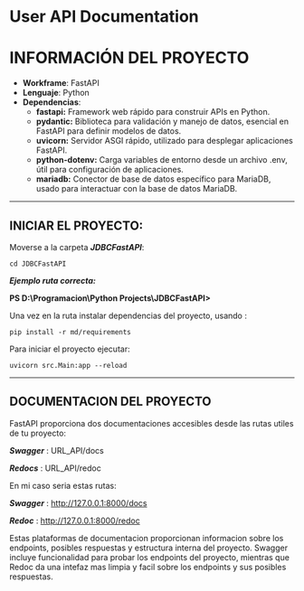 # User API Documentation

# INFORMACIÓN DEL PROYECTO

- **Workframe**: FastAPI
- **Lenguaje**: Python
- **Dependencias**: 
    - **fastapi:** Framework web rápido para construir APIs en Python.
    - **pydantic:** Biblioteca para validación y manejo de datos, esencial en FastAPI para definir modelos de datos.
    - **uvicorn:** Servidor ASGI rápido, utilizado para desplegar aplicaciones FastAPI.
    - **python-dotenv:** Carga variables de entorno desde un archivo .env, útil para configuración de aplicaciones.
    - **mariadb:** Conector de base de datos específico para MariaDB, usado para interactuar con la base de datos MariaDB.
---
## INICIAR EL PROYECTO:

Moverse a la carpeta ***JDBCFastAPI***:

```
cd JDBCFastAPI
```
***Ejemplo ruta correcta:***

**PS D:\Programacion\Python Projects\JDBCFastAPI>**

Una vez en la ruta instalar dependencias del proyecto, usando : 
```
pip install -r md/requirements
```

Para iniciar el proyecto ejecutar: 

```
uvicorn src.Main:app --reload
```
---
## DOCUMENTACION DEL PROYECTO

FastAPI proporciona dos documentaciones accesibles desde las rutas utiles de tu proyecto:

***Swagger*** : URL_API/docs

***Redocs*** : URL_API/redoc

En mi caso seria estas rutas:

***Swagger*** : http://127.0.0.1:8000/docs

***Redoc*** : http://127.0.0.1:8000/redoc

Estas plataformas de documentacion proporcionan informacion sobre los endpoints, posibles respuestas y estructura interna del proyecto. Swagger incluye funcionalidad para probar los endpoints del proyecto, mientras que Redoc da una intefaz mas limpia y facil sobre los endpoints y sus posibles respuestas.
